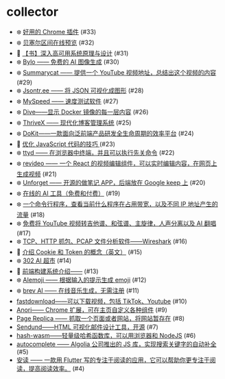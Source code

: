 # collector
- ❄️ [好用的 Chrome 插件](https://github.com/dengaye/collector/issues/33) (#33)
- ❄️ [贝塞尔区间在线预览](https://github.com/dengaye/collector/issues/32) (#32)
- 🌱 [【书】深入高可用系统原理与设计](https://github.com/dengaye/collector/issues/31) (#31)
- ❄️ [Bylo —— 免费的 AI 图像生成](https://github.com/dengaye/collector/issues/30) (#30)
- ❄️ [Summarycat —— 提供一个 YouTube 视频地址，总结出这个视频的内容](https://github.com/dengaye/collector/issues/29) (#29)
- ❄️ [Jsontr.ee —— 将 JSON 可视化成图形](https://github.com/dengaye/collector/issues/28) (#28)
- ❄️ [MySpeed —— 速度测试软件](https://github.com/dengaye/collector/issues/27) (#27)
- ❄️ [Dive——显示 Docker 镜像的每一层内容](https://github.com/dengaye/collector/issues/26) (#26)
- ❄️ [ThriveX —— 现代化博客管理系统](https://github.com/dengaye/collector/issues/25) (#25)
- ❄️ [DoKit——一款面向泛前端产品研发全生命周期的效率平台](https://github.com/dengaye/collector/issues/24) (#24)
- 🎅 [优化 JavaScript 代码的技巧 ](https://github.com/dengaye/collector/issues/23) (#23)
- ❄️ [ttyd —— 在浏览器中终端，并且可以执行先关命令](https://github.com/dengaye/collector/issues/22) (#22)
- ❄️ [revideo —— 一个 React 的视频编辑组件，可以实时编辑内容，在网页上生成视频](https://github.com/dengaye/collector/issues/21) (#21)
- ❄️ [Unforget —— 开源的做笔记 APP，后端放在 Google keep 上](https://github.com/dengaye/collector/issues/20) (#20)
- ❄️ [在线的 AI 工具（免费和付费）](https://github.com/dengaye/collector/issues/19) (#19)
- ❄️ [一个命令行程序，查看当前什么程序在占用带宽，以及不同 IP 地址产生的流量](https://github.com/dengaye/collector/issues/18) (#18)
- ❄️ [免费将 YouTube 视频转吉他谱、和弦谱、主旋律，人声分离以及 AI 翻唱](https://github.com/dengaye/collector/issues/17) (#17)
- ❄️ [TCP、HTTP 抓包、PCAP 文件分析软件——Wireshark](https://github.com/dengaye/collector/issues/16) (#16)
- 🛀 [介绍 Cookie 和 Token 的概念（英文）](https://github.com/dengaye/collector/issues/15) (#15)
- ❄️ [302 AI 超市](https://github.com/dengaye/collector/issues/14) (#14)
- 🛀 [前端构建系统介绍——](https://github.com/dengaye/collector/issues/13) (#13)
- ❄️ [AIemoji —— 根据输入的提示生成 emoji](https://github.com/dengaye/collector/issues/12) (#12)
- ❄️ [brev AI —— 在线音乐生成，无需注册](https://github.com/dengaye/collector/issues/11) (#11)
-  [fastdownload——可以下载视频，包括 TikTok、Youtube](https://github.com/dengaye/collector/issues/10) (#10)
-  [Anori—— Chrome 扩展，可在主页自定义各种组件](https://github.com/dengaye/collector/issues/9) (#9)
-  [Page Replica —— 抓取一个页面或者网站，将网站暂存在](https://github.com/dengaye/collector/issues/8) (#8)
-  [Sendund——HTML 可视化邮件设计工具，开源](https://github.com/dengaye/collector/issues/7) (#7)
-  [hash-wasm——轻量级哈希函数库，可以用浏览器和 NodeJS](https://github.com/dengaye/collector/issues/6) (#6)
-  [autocomplete —— Algolia 公司推出的 JS 库，实现搜索关键字的自动补全](https://github.com/dengaye/collector/issues/5) (#5)
-  [安读 —— 一款用  Flutter 写的专注于阅读的应用，它可以帮助你更专注于阅读，提高阅读效率。](https://github.com/dengaye/collector/issues/4) (#4)
